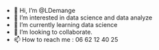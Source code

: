 - 👋 Hi, I’m @LDemange
- 👀 I’m interested in data science and data analyze
- 🌱 I’m currently learning data science
- 💞️ I’m looking to collaborate.
- 📫 How to reach me : 06 62 12 40 25

<!---
LDemange/LDemange is a ✨ special ✨ repository because its `README.md` (this file) appears on your GitHub profile.
You can click the Preview link to take a look at your changes.
--->
